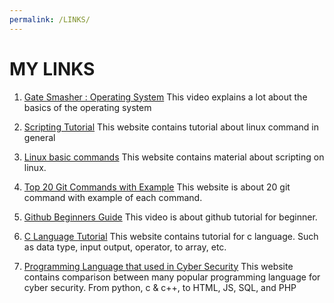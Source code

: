 ```yaml
---
permalink: /LINKS/
---
```


# MY LINKS

1. [Gate Smasher : Operating System](https://www.youtube.com/watch?v=bkSWJJZNgf8&list=PLxCzCOWd7aiGz9donHRrE9I3Mwn6XdP8p) 
This video explains a lot about the basics of the operating system

2. [Scripting Tutorial](https://linuxcommand.org/lc3_wss0010.php)
This website contains tutorial about linux command in general

3. [Linux basic commands](https://www.hostinger.com/tutorials/linux-commands "Open Link")
This website contains material about scripting on linux.

4. [Top 20 Git Commands with Example](https://www.edureka.co/blog/git-commands-with-example/ "Open Link")
This website is about 20 git command with example of each command.

5. [Github Beginners Guide](https://www.youtube.com/watch?v=iv8rSLsi1xo "Open Video")
This video is about github tutorial for beginner.

6. [C Language Tutorial](https://www.programiz.com/c-programming "Open Link")
This website contains tutorial for c language. Such as data type, input output, operator, to array, etc.

7. [Programming Language that used in Cyber Security](https://www.codecademy.com/resources/blog/what-programming-languages-are-used-in-cybersecurity/ "Open Link")
This website contains comparison between many popular programming language for cyber security. From python, c & c++, to HTML, JS, SQL, and PHP
